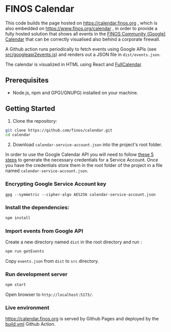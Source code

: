 # FINOS Calendar

This code builds the page hosted on https://calendar.finos.org , which is also embedded on https://www.finos.org/calendar , in order to provide a fully hosted solution that shows all events in the [FINOS Community (Google) Calendar](https://calendar.google.com/calendar/embed?src=symphony.foundation_6g70j7s80813djmj9q7gmgdjuc%40group.calendar.google.com&ctz=Europe%2FMadrid) that can be correctly visualised also behind a corporate firewall.

A Github action runs periodically to fetch events using Google APIs (see [src/googleapi2events.js](src/googleapi2events.js)) and renders out a JSON file in `dist/events.json`.

The calendar is visualized in HTML using React and [FullCalendar](https://fullcalendar.io/).

## Prerequisites

- Node.js, npm and GPG(/GNUPG) installed on your machine.

## Getting Started

1. Clone the repository:

```bash
git clone https://github.com/finos/calendar.git
cd calendar
```

2. Download `calendar-service-account.json` into the project's root folder.

In order to use the Google Calendar API you will need to follow [these 5 steps](https://developers.google.com/workspace/guides/get-started) to generate the necessary credentials for a Service Account. Once you have the credentials store them in the root folder of the project in a file named `calendar-service-account.json`.

### Encrypting Google Service Account key

```
gpg --symmetric --cipher-algo AES256 calendar-service-account.json
```

### Install the dependencies:

```bash
npm install
```

### Import events from Google API

Create a new directory named `dist` in the root directory and run :

```bash
npm run getEvents
```

Copy `events.json` from `dist` to `src` directory.

### Run development server

```bash
npm start
```

Open browser to `http://localhost:5173/`.

### Live environment

https://calendar.finos.org is served by Github Pages and deployed by the [build.yml](.github/workflows/build.yml) Github Action.
